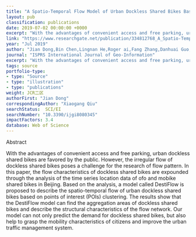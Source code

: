 ```yaml
---
title: "A Spatio-Temporal Flow Model of Urban Dockless Shared Bikes Based on Points of Interest Clustering"
layout: pub
classification: publications
date: 2019-07-02 00:00:00 +0000
excerpt: "With the advantages of convenient access and free parking, urban dockless shared bikes are favored by the public. However, the irregular flow of dockless shared bikes poses a challenge for the research of flow pattern. In this paper, the flow characteristics of dockless shared bikes are expounded through the analysis of the time series location dat..."
link: "https://www.researchgate.net/publication/334812768_A_Spatio-Temporal_Flow_Model_of_Urban_Dockless_Shared_Bikes_Based_on_Points_of_Interest_Clustering"
year: "Jul 2019"
author: "Jian Dong,Bin Chen,Lingnan He,Roger ai,Fang Zhang,Danhuai Guo,Xiaogang Qiu,"
journal: "ISPRS International Journal of Geo-Information"
excerpt: "With the advantages of convenient access and free parking, urban dockless shared bikes are favored by the public. However, the irregular flow of dockless shared bikes poses a challenge for the research of flow pattern. In this paper, the flow characteristics of dockless shared bikes are expounded through the analysis of the time series location dat..."
tags: source
portfolio-type: 
- type: "Source"
- type: "illustration"
- type: "publications"
weight: JCR二区
authorFirst: "Jian Dong"
correspondingAuthor: "Xiaogang Qiu"
searchStatus:  SCI/EI
searchNumber: "10.3390/ijgi8080345"
impactFactors: 3.4
database: Web of Science
---
```

Abstract

With the advantages of convenient access and free parking, urban dockless shared bikes are favored by the public. However, the irregular flow of dockless shared bikes poses a challenge for the research of flow pattern. In this paper, the flow characteristics of dockless shared bikes are expounded through the analysis of the time series location data of ofo and mobike shared bikes in Beijing. Based on the analysis, a model called DestiFlow is proposed to describe the spatio-temporal flow of urban dockless shared bikes based on points of interest (POIs) clustering. The results show that the DestiFlow model can find the aggregation areas of dockless shared bikes and describe the structural characteristics of the flow network. Our model can not only predict the demand for dockless shared bikes, but also help to grasp the mobility characteristics of citizens and improve the urban traffic management system.